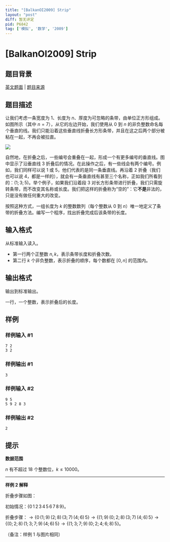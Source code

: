 ```yaml
---
title: "[BalkanOI2009] Strip"
layout: "post"
diff: 暂无评定
pid: P6842
tag: ['模拟', '数学', '2009']
---
```

# [BalkanOI2009] Strip
## 题目背景

[英文题面](/problem/U126974) | [题目来源](http://www.cs.org.mk/boi2009/tasks.html)
## 题目描述

让我们考虑一条宽度为 $1$、长度为 $n$、厚度为可忽略的条带，由单位正方形组成。如图所示（其中 $n=7$），从它的左边开始，我们使用从 $0$ 到 $n$ 的非负整数命名每个垂直的线。我们只能沿着这些垂直线折叠长方形条带，并且在这之后两个部分被粘在一起，不再会被拉直。

![](https://cdn.luogu.com.cn/upload/image_hosting/j9hdlgas.png)

自然地，在折叠之后，一些编号会重叠在一起，形成一个有更多编号的垂直线。图中显示了沿垂直线 $3$ 折叠后的情况。在此操作之后，有一些线会有两个编号。例如，我们同样可以说 $1$ 或 $5$，他们代表的是同一条垂直线。再沿着 $2$ 折叠（我们也可以说 $4$，都是一样的），就会有一条垂直线有甚至三个名称，正如我们所看到的：$(1;3;5)$。举个例子，如果我们沿着段 $3$ 对长方形条带进行折叠，我们只需旋转条带，而不改变其名称或长度。我们把这样的折叠称为“空的”：它**不是**非法的，只是没有做任何重大的改变。

按照这种方式，一组长度为 $k$ 的整数数列（每个整数从 $0$ 到 $n$）唯一地定义了条带的折叠方法。编写一个程序，找出折叠完成后该条带的长度。
## 输入格式

从标准输入读入。
- 第一行两个正整数 $n,k$，表示条带长度和折叠次数。
- 第二行 $k$ 个非负整数，表示折叠的顺序，每个数都在 $\left[0,n\right]$ 的范围内。
## 输出格式

输出到标准输出。

一行，一个整数，表示折叠后的长度。
## 样例

### 样例输入 #1
```
7 2
3 2
```
### 样例输出 #1
```
3
```
### 样例输入 #2
```
9 5
5 9 2 8 3
```
### 样例输出 #2
```
2
```
## 提示

**数据范围**

$n$ 有不超过 $18$ 个整数位，$k\le 10000$。

---

**样例 $2$ 解释**

折叠步骤如图：

初始情况：$\{0\,1\,2\,3\,4\,5\,6\,7\,8\,9\}$。

折叠步骤：$\rightarrow \{0\,(1;9)\,(2;8)\,(3;7)\,(4;6)\,5\}\rightarrow \{(1;9)\,(0;2;8)\,(3;7)\,(4;6)\,5\}\rightarrow \{(0;2;8)\,(1;3;7;9)\,(4;6)\,5\}\rightarrow \{(1;3;7;9)\,(0;2;4;6;8)\,5\}$。

（备注：样例 $1$ 与图片相同）
